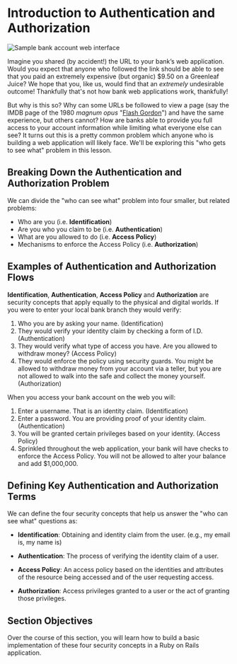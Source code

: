 # Introduction to Authentication and Authorization

![Sample bank account web interface](https://curriculum-content.s3.amazonaws.com/web-development/bank_account_sample.png)

Imagine you shared (by accident!) the URL to your bank’s web application. Would
you expect that anyone who followed the link should be able to see that you
paid an extremely expensive (but organic) $9.50 on a Greenleaf Juice? We hope
that you, like us, would find that an _extremely_ undesirable outcome!
Thankfully that's not how bank web applications work, thankfully!

But why is this so? Why can some URLs be followed to view a page (say the IMDB
page of the 1980 _magnum opus_ "[Flash Gordon][FG]") and have the same
experience, but others cannot?  How are banks able to provide you full access
to your account information while limiting what everyone else can see? It turns
out this is a pretty common problem which anyone who is building a web
application will likely face. We'll be exploring this "who gets to see what"
problem in this lesson.

## Breaking Down the Authentication and Authorization Problem

We can divide the "who can see what" problem into four smaller, but related
problems:

- Who are you (i.e. **Identification**)
- Are you who you claim to be (i.e. **Authentication**)
- What are you allowed to do (i.e. **Access Policy**)
- Mechanisms to enforce the Access Policy (i.e. **Authorization**)

## Examples of Authentication and Authorization Flows

**Identification**, **Authentication**, **Access Policy** and **Authorization**
are security concepts that apply equally to the physical and digital worlds. If
you were to enter your local bank branch they would verify:

1. Who you are by asking your name. (Identification)
2. They would verify your identity claim by checking a form of I.D. (Authentication)
3. They would verify what type of access you have. Are you allowed to withdraw
money? (Access Policy)
4. They would enforce the policy using security guards. You might be allowed to
withdraw money from your account via a teller, but you are not allowed to walk
into the safe and collect the money yourself. (Authorization)

When you access your bank account on the web you will:

1. Enter a username. That is an identity claim. (Identification)
2. Enter a password. You are providing proof of your identity claim.
(Authentication)
3. You will be granted certain privileges based on your identity. (Access Policy)
4. Sprinkled throughout the web application, your bank will have checks to
enforce the Access Policy. You will not be allowed to alter your balance and add $1,000,000.

## Defining Key Authentication and Authorization Terms

We can define the four security concepts that help us answer the "who can see
what" questions as:

- **Identification**: Obtaining and identity claim from the user. (e.g., my
email is,  my name is)

- **Authentication**: The process of verifying the identity claim of a user.

- **Access Policy**: An access policy based on the identities and attributes of
the resource being accessed and of the user requesting access.

- **Authorization**: Access privileges granted to a user or the act of granting
those privileges.

## Section Objectives

Over the course of this section, you will learn how to build a basic
implementation of these four security concepts in a Ruby on Rails application.

[FG]: http://www.imdb.com/title/tt0080745/
